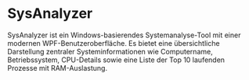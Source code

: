 # SysAnalyzer
SysAnalyzer ist ein Windows-basierendes Systemanalyse-Tool mit einer modernen WPF-Benutzeroberfläche. Es bietet eine übersichtliche Darstellung zentraler Systeminformationen wie Computername, Betriebssystem, CPU-Details sowie eine Liste der Top 10 laufenden Prozesse mit RAM-Auslastung. 
